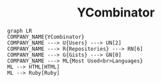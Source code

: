 <h1 align="center">YCombinator</h1>

```mermaid
graph LR
COMPANY_NAME{YCombinator}
COMPANY_NAME ---> U{Users} ---> UN[2]
COMPANY_NAME ---> R{Repositories} ---> RN[6]
COMPANY_NAME ---> G{Gists} ---> GN[0]
COMPANY_NAME ---> ML{Most Used<br>Languages}
ML --> HTML[HTML]
ML --> Ruby[Ruby]
```
